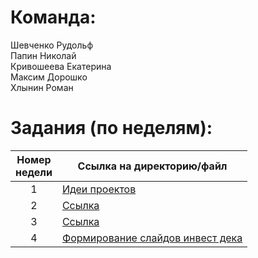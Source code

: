 # Команда:
Шевченко Рудольф<br>
Папин Николай<br>
Кривошеева Екатерина<br>
Максим Дорошко<br>
Хлынин Роман<br>
# Задания (по неделям):
| Номер<br>недели | Ссылка на директорию/файл |
|:---:|---|
| 1 | [Идеи проектов](ideas.md) |
| 2 | [Ссылка]() |
| 3 | [Ссылка]() |
| 4 | [Формирование слайдов инвест дека](Wishlist/presentation_invest_deck.pdf) |
